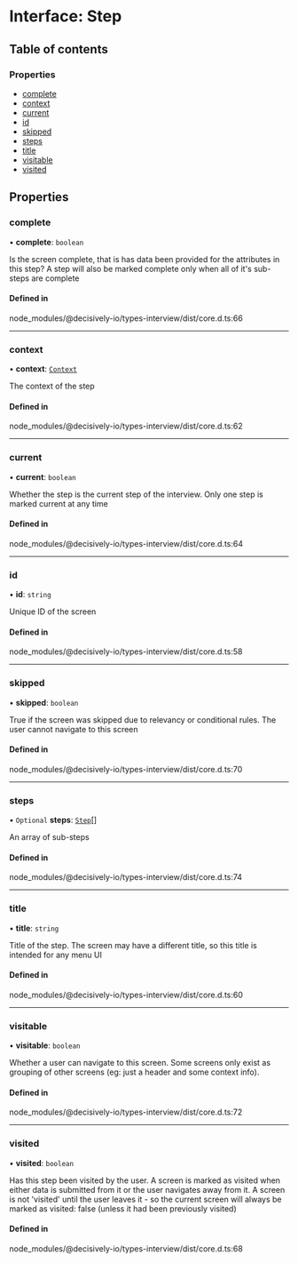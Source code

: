 # Interface: Step

## Table of contents

### Properties

- [complete](../wiki/Step#complete)
- [context](../wiki/Step#context)
- [current](../wiki/Step#current)
- [id](../wiki/Step#id)
- [skipped](../wiki/Step#skipped)
- [steps](../wiki/Step#steps)
- [title](../wiki/Step#title)
- [visitable](../wiki/Step#visitable)
- [visited](../wiki/Step#visited)

## Properties

### complete

• **complete**: `boolean`

Is the screen complete, that is has data been provided for the attributes in this step? A step will also be marked complete only when all of it's sub-steps are complete

#### Defined in

node_modules/@decisively-io/types-interview/dist/core.d.ts:66

___

### context

• **context**: [`Context`](../wiki/Context)

The context of the step

#### Defined in

node_modules/@decisively-io/types-interview/dist/core.d.ts:62

___

### current

• **current**: `boolean`

Whether the step is the current step of the interview. Only one step is marked current at any time

#### Defined in

node_modules/@decisively-io/types-interview/dist/core.d.ts:64

___

### id

• **id**: `string`

Unique ID of the screen

#### Defined in

node_modules/@decisively-io/types-interview/dist/core.d.ts:58

___

### skipped

• **skipped**: `boolean`

True if the screen was skipped due to relevancy or conditional rules. The user cannot navigate to this screen

#### Defined in

node_modules/@decisively-io/types-interview/dist/core.d.ts:70

___

### steps

• `Optional` **steps**: [`Step`](../wiki/Step)[]

An array of sub-steps

#### Defined in

node_modules/@decisively-io/types-interview/dist/core.d.ts:74

___

### title

• **title**: `string`

Title of the step. The screen may have a different title, so this title is intended for any menu UI

#### Defined in

node_modules/@decisively-io/types-interview/dist/core.d.ts:60

___

### visitable

• **visitable**: `boolean`

Whether a user can navigate to this screen. Some screens only exist as grouping of other screens (eg: just a header and some context info).

#### Defined in

node_modules/@decisively-io/types-interview/dist/core.d.ts:72

___

### visited

• **visited**: `boolean`

Has this step been visited by the user. A screen is marked as visited when either data is submitted from it or the user navigates away from it. A screen is not 'visited' until the user leaves it - so the current screen will always be marked as visited: false (unless it had been previously visited)

#### Defined in

node_modules/@decisively-io/types-interview/dist/core.d.ts:68
